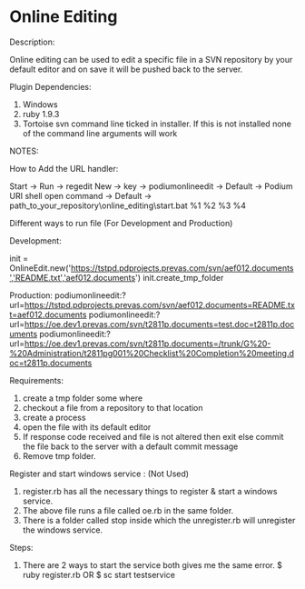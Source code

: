 Online Editing
==============

Description:

Online editing can be used to edit a specific file in a SVN repository by your default editor and on save it will be pushed back to the server.

Plugin Dependencies:

1. Windows
2. ruby 1.9.3
3. Tortoise svn command line ticked in installer. If this is not installed none of the command line arguments will work

NOTES:

How to Add the URL handler:

Start -> Run -> regedit
New -> key ->
podiumonlineedit -> Default -> Podium URI
shell
open
command -> Default -> path_to_your_repository\online_editing\start.bat %1 %2 %3 %4

Different ways to run file (For Development and Production)

Development:

init = OnlineEdit.new('https://tstpd.pdprojects.prevas.com/svn/aef012.documents','README.txt','aef012.documents')
init.create_tmp_folder

Production:
podiumonlineedit:?url=https://tstpd.pdprojects.prevas.com/svn/aef012.documents=README.txt=aef012.documents
podiumonlineedit:?url=https://oe.dev1.prevas.com/svn/t2811p.documents=test.doc=t2811p.documents
podiumonlineedit:?url=https://oe.dev1.prevas.com/svn/t2811p.documents=/trunk/G%20-%20Administration/t2811pg001%20Checklist%20Completion%20meeting.doc=t2811p.documents


Requirements:

1. create a tmp folder some where
2. checkout a file from a repository to that location
3. create a process
4. open the file with its default editor
5. If response code received and file is not altered then exit
else commit the file back to the server with a default commit message
6. Remove tmp folder.

Register and start windows service : (Not Used)

1. register.rb has all the necessary things to register & start a windows service.
2. The above file runs a file called oe.rb in the same folder.
3. There is a folder called stop inside which the unregister.rb will unregister the windows service.

Steps:

1. There are 2 ways to start the service both gives me the same error.
$ ruby register.rb
OR
$ sc start testservice


